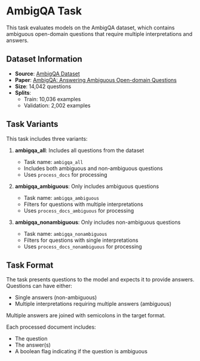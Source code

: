 # AmbigQA Task

This task evaluates models on the AmbigQA dataset, which contains ambiguous open-domain questions that require multiple interpretations and answers.

## Dataset Information

- **Source**: [AmbigQA Dataset](https://huggingface.co/datasets/sewon/ambig_qa)
- **Paper**: [AmbigQA: Answering Ambiguous Open-domain Questions](https://arxiv.org/abs/2004.10645)
- **Size**: 14,042 questions
- **Splits**: 
  - Train: 10,036 examples
  - Validation: 2,002 examples

## Task Variants

This task includes three variants:

1. **ambigqa_all**: Includes all questions from the dataset
   - Task name: `ambigqa_all`
   - Includes both ambiguous and non-ambiguous questions
   - Uses `process_docs` for processing

2. **ambigqa_ambiguous**: Only includes ambiguous questions
   - Task name: `ambigqa_ambiguous`
   - Filters for questions with multiple interpretations
   - Uses `process_docs_ambiguous` for processing

3. **ambigqa_nonambiguous**: Only includes non-ambiguous questions
   - Task name: `ambigqa_nonambiguous`
   - Filters for questions with single interpretations
   - Uses `process_docs_nonambiguous` for processing

## Task Format

The task presents questions to the model and expects it to provide answers. Questions can have either:
- Single answers (non-ambiguous)
- Multiple interpretations requiring multiple answers (ambiguous)

Multiple answers are joined with semicolons in the target format.

Each processed document includes:
- The question
- The answer(s)
- A boolean flag indicating if the question is ambiguous
